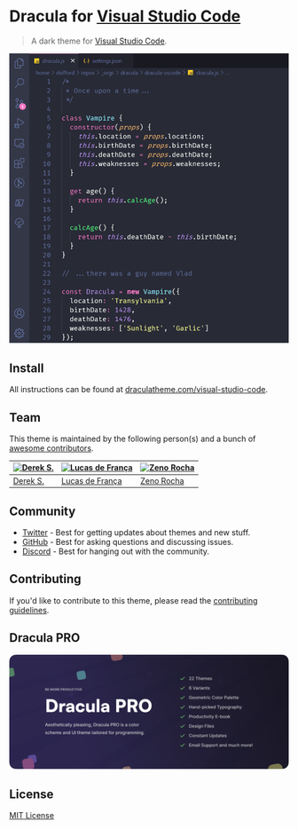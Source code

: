 # Dracula for [Visual Studio Code](http://code.visualstudio.com)

> A dark theme for [Visual Studio Code](http://code.visualstudio.com).

![Screenshot](https://raw.githubusercontent.com/dracula/visual-studio-code/master/screenshot.png)

## Install

All instructions can be found at [draculatheme.com/visual-studio-code](https://draculatheme.com/visual-studio-code).

## Team

This theme is maintained by the following person(s) and a bunch of [awesome contributors](https://github.com/dracula/visual-studio-code/graphs/contributors).

| [![Derek S.](https://github.com/dsifford.png?size=100)](https://github.com/dsifford) | [![Lucas de França](https://github.com/luxonauta.png?size=100)](https://github.com/luxonauta) | [![Zeno Rocha](https://github.com/zenorocha.png?size=100)](https://github.com/zenorocha) |
| ------------------------------------------------------------------------------------ | --------------------------------------------------------------------------------------------- | ---------------------------------------------------------------------------------------- |
| [Derek S.](https://github.com/dsifford)                                              | [Lucas de França](https://github.com/luxonauta)                                               | [Zeno Rocha](https://github.com/zenorocha)                                               |

## Community

-   [Twitter](https://twitter.com/draculatheme) - Best for getting updates about themes and new stuff.
-   [GitHub](https://github.com/dracula/dracula-theme/discussions) - Best for asking questions and discussing issues.
-   [Discord](https://draculatheme.com/discord-invite) - Best for hanging out with the community.

## Contributing

If you'd like to contribute to this theme, please read the [contributing guidelines](./.github/CONTRIBUTING.md).

## Dracula PRO

[![Dracula PRO](./dracula-pro.png)](https://draculatheme.com/pro)

## License

[MIT License](./LICENSE)

